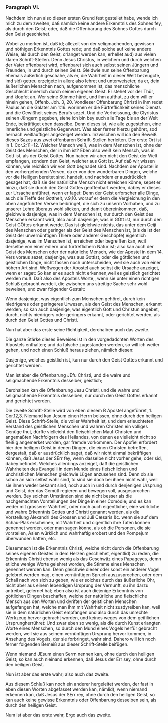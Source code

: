 <!-- Seite 59 -->

### Paragraph VI. ###

Nachdem ich nun also diesen ersten Grund fest
gestellet habe, wende ich mich zu dem zweiten, daß
nämlich keine andere Erkenntnis des Sohnes fey,
als durch den Geist; oder, daß die Offenbarung
des Sohnes Gottes durch den Geist geschiehet.

Wobei zu merken ist, daß id; allezeit von der seligmachenden,
gewissen und nöthigen Erkenntnis Gottes
rede; und daß solche auf keine andere Weise, als durch
den Geist, crlanget werden kan, erhellet aud) aus vielen
klaren Schrift-Stellen. Denn Jesus Christus, in
welchem und durch welchen der Vater offenbaret wird,
offenbaret sich auch selbst seinen Jüngern und Freunden,
in und durch seinen Geist. Gleidwie nun seine Offenbarung
ehemals äußerlich geschahe, als er, die Wahrheit
in dieser Welt bezeugcte, imd sid) getreu erzeigetc in
allen; also lehret und unterweiseter, da er, dein äußerlichen
Menschen nach, aufgenommen ist, das menschliche
Geschlecht innerlich durch seinen eigenen Geist. Er stehet
vor der Thür, und klopfet an. Wer seine
Stimme håret, und ihm aufthut, zu dem will er
hinein gehen, Offenb. Joh. 3, 20. Vondieser Offenbarung
Christi in ihm redet Paulus an die Galater am
1:16. worinnen er die Fürtreflichkeit seines Diensts
und die Gewißheit seines Berufs sezet. Und die Verheissung,
die Clyristus seinen Jüngern gegeben, siehe
ich bin bey euch alle Tage bis an der Welt Ende,
bekräftiget eben dasselbe. Denn dieses ist, wie alle zugestehen,
eine innerliche und geistliche Gegenwart. Was
aber ferner hierzu gehöret, sod hernach weitläuftiger angezeiget
werden. Inzwischen will ich den Beweiß dieses
Sazes aus zwei offenbaren Schrift-Stellen herleiten.
Der erste Ort ist in 1. Cor.2:11+12. Welcher
Mensch weiß, was in dem Menschen ist, ohne der
Geist des Menschen, der in ihm ist? Eben also
weiß kein Mensch, was in Gott ist, als der Geist
Gottes. Nun haben wir aber nicht den Geist<!-- Seite 60 -->
der Welt empfangen, sondern den Geist, welcher
aus Gott ist. Auf daß wir wissen können, wie
reichlich wir von Gott begnadet sind. Nachdem
der Äpostel in den vorhergehenden Versen, da er von
den wunderbaren Dingen, welche vor die Heiligen bereitet
sind, handelt, und nachdem er ausdrücklich gesaget
hat, daß sie der natürliche Mensch nicht erreichen
könne, sepet er hinzu, daß sie durch den Geist Gottes geoffenbart
werden, dabey er dieses zur Ursache anführet,
wenn er faget: Denn der Geist erforscher alle
Dinge, auch die Tieffe der Gottheit, v.9,10. worauf
er denn die Vergleichung in den oben angeführten
Versen beibringet, die sich zu unserm Vorhaben, und
zu unserer Lehre überaus wohl slicken, und damit übereinkommen,
daß, gleichwie dasjenige, was in dem
Menschen ist, nur durch den Geist des Menschen
erkannt wird, also auch dasjenige, was in GÖtt
ist, nur durch den Geist GÖttes erkannt werde.
Das ist gleichwie nichts, das unter dem Geiji des Menschen
oder geringer als der Geist des Menschen ist, (als
da ist der Geist der unvernünftigen Thiere oder anderer
Geschöpfe) eigentlich dasjenige, was im Menschen ist,
erreichen oder begreiffen kan, wcil derselbe von einer edlern
und fürtreflichern Natur ist; also kan auch der
Geist des Menschen oder der natürliche Mensch, wie der
Apostel in dem 14. Vers voraus sezet, dasjenige, was
aus Gottist, oder die göttlichen und geistlichen Dinge,
nicht fassen noch unterscheiden, weil sie auch von einer höhern
Art sind. Weßwegen der Apostel auch selbst die
Ursache anzeiget, wenn er saget: So kan er es auch nicht
erkennen,weil es geistlich gerichtet werden muß. Daß
also des Apostels Worte,, wenn sie unter einen richtigen
Schluß gebracht werdcii, die zwischen uns streitige
Sache sehr wohl beweisen, und zwar folgender Gestalt:

Wenn dasjenige, was eigentlich zum Menschen gehöret,
durch kein niedrigeres oder geringeres Urwesen,<!-- Seite 61,  content-0073.xml -->
als den Geist des Menschen, erkannt werden; so kan
auch dasjenige, was eigentlich Gott und Christun angebet,
durch, nichts niedrigers oder geringers erkannt,
oder gerichtet werden, als durch den Geist Gottes
und Christi.

Nun hat aber das erste seine Richtigkeit, derohalben
auch das zweite.

Die ganze Stärke dieses Beweises ist in den vorgedadchten
Worten des Alpostels enthalten; und da falsche
zugestanden werden, so will ich weiter gehen, und noch
einen Schluß heraus ziehen, nämlich diesen:

Dasjenige, welches geistlich ist, kan nur durch den
Geist Gottes erkannt und gerichtet werden.

Man ist aber die Offenbarung JEfu Christi, und die
walre und seligmachende Erkenntnis desselber, geistlich;

Derohalben kan die Offenbarung Jesu Christi, und
die wahre und seligmachende Erkenntnis desselben, nur
durch den Geist Gottes erkannt und gerichtet werden.

Die zweite Schrift-Stelle wird von eben diesem B
Apostel angeführet, 1. Cor.12,3. Niemand kan Jesum
einen Herrn beissen, ohne durch den heiligen
Geist. Diese Schrift-Stelle, die voller Wahrheit ist,
und dem erleuchteten Verstand des geistlichen Menschen
und wahren Christen ein volliges Genüge thut, dürfte
vielleicht den fleischlichen Maul-Christen und angemaßten
Nachfolgern des Heilandes, von denen es vielleicht
nicht so fleißig angemerket worden, gar fremde vorkommen.
Der Apofiel erfordert hier den heiligen Geist in
denen Dingen, die einen Christen betreffen, dergestalt,
daß er ausdrücklich saget, daß wir nicht einmal bekräftigen
können, daß Jesus der SErr fey, wenn dasselbe
nicht vorher gehe, oder sid, dabey befindet. Welches
allerdings anzeiget, daß die geistlichen Wahrheiten des
Evangelii in dem Munde eines fleischlichen und unchristlichen
Menschen gleichwie Lügen anzusehen sind. Denn
ob sie schon an sich selbst wahr sind, to sind sie doch bei<!-- Seite 62,  content-0077.xml -->
ihnen nicht wahr, weil sie ihnen weder bekannt sind, noch
auch in und durch denjenigen Ursprung und Geist, der
das Gemütl regieren und bewegen soll, ausgesprochen
werden. Bey solchen Umständen sind sie nicht besser als
die nachgemachten Vorstellungen der Dinge in einer
Comödie; und es kan weder mit grosserer Wahrheit, 
oder noch auch eigentlicher, eine würkliche und wahre 
Erkenntnis Gottes und Christi genannt werden, als 
die Vorstellung Alexandri des Grossen und Juli Cæsaris &c. 
wenn sie auf dem Schau-Plak erscheinen, mit
Wahrheit und cigentlich ihre Taten können genennet
werden, oder man sagen könne, als ob die Personen, die 
sie vorstellen, Asien würklich und wahrhaftig erobert
und den Pompejum überwunden hatten, etc. 

Diesemnach ist die Erkenntnis Christi, welche nicht
durch die Offenbarung seines eigenen Geistes in dem
Herzen geschiehet, eigentlid) zu reden, die Erkenntnis
Christi ebenso wenig als das Geschwäz eines Papageyes, 
demn etliche wenige Worte gelehret worden, die 
Stimme eines Menschen genennet werden kan. Denn
gleichwie dieser oder sonst ein anderer Vogel gelebret
werden mag, einen vernünftigen Spruch auszusprechen,
oder dem Schall nach von sich zu geben, wie er solches
durch das äußerliche Ohr, nicht aber aus einem lebendigen 
Ursprung der Vernunft, su ihn darzu antreibet, gelernet
hat; eben also ist auch diejenige Erkenntnis von
göttlichen Dingen beschaffen, welche der natürliche und
fleischliche Mensch aus den Worten und dyriften der
geistlichen Menschen aufgefangen hat, welche man ihm
mit Wahrheit nicht zusdyreiben kan, weil sie in dem natürlichen
Geist empfangen und also durch das unrechte 
Werkzeug hervor gebracht worden, und keines weges
von dem geifilichen Ursprungherrühret: Und zwar eben
so wenig, als die durch Kunst erlangten Worte eines
Menschen, so durch den Mund eines Vogels herfür gebracht
werden, weil sie aus seinem vernünftigen Ursprung<!-- Seite 63 -->
hervor kommen, in Ansehung des Vogels, der sie
forbringet, wahr sind. Dahero will ich noch ferner
folgenden Bemeiß aus dieser Schrift-Stelle beifügen.

Wenn niemand JEsum einen Serrn nennen
kan, ohne durch den heiligen Geist; so kan auch
nieinand erkennen, daß Jesus der Err sey, ohne
durch den beiligen Geist.

Nun ist aber das erste wahr; also auch das zweite.

Aus diesem Schluß kan noch ein anderer hergeleitet
werden, der fast in eben diesen Worten abgefasset werden
kan, nämlid), wenn niemand erkennen kan, daß
Jesus der SErr rey, ohne durch den heiligen
Geist, so kan auch keine gewisse Erkenntnis oder Offenbarung 
desselben sein, als durch den heiligen Geist.

Num ist aber das erste wahr, Ergo auch das zweite.
